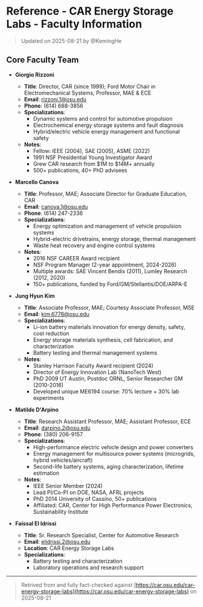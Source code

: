 # Reference - CAR Energy Storage Labs - Faculty Information

> Updated on 2025-08-21 by @KemingHe

## Core Faculty Team

- **Giorgio Rizzoni**
  - **Title**: Director, CAR (since 1999); Ford Motor Chair in Electromechanical Systems; Professor, MAE & ECE
  - **Email**: [rizzoni.1@osu.edu](mailto:rizzoni.1@osu.edu)
  - **Phone**: (614) 688-3856
  - **Specializations**:
    - Dynamic systems and control for automotive propulsion
    - Electrochemical energy storage systems and fault diagnosis
    - Hybrid/electric vehicle energy management and functional safety
  - **Notes**:
    - Fellow: IEEE (2004), SAE (2005), ASME (2022)
    - 1991 NSF Presidential Young Investigator Award
    - Grew CAR research from $1M to $14M+ annually
    - 500+ publications, 40+ PhD advisees

- **Marcello Canova**
  - **Title**: Professor, MAE; Associate Director for Graduate Education, CAR
  - **Email**: [canova.1@osu.edu](mailto:canova.1@osu.edu)
  - **Phone**: (614) 247-2336
  - **Specializations**:
    - Energy optimization and management of vehicle propulsion systems
    - Hybrid-electric drivetrains, energy storage, thermal management
    - Waste heat recovery and engine control systems
  - **Notes**:
    - 2016 NSF CAREER Award recipient
    - NSF Program Manager (2-year appointment, 2024-2026)
    - Multiple awards: SAE Vincent Bendix (2011), Lumley Research (2012, 2020)
    - 150+ publications, funded by Ford/GM/Stellantis/DOE/ARPA-E

- **Jung Hyun Kim**
  - **Title**: Associate Professor, MAE; Courtesy Associate Professor, MSE
  - **Email**: [kim.6776@osu.edu](mailto:kim.6776@osu.edu)
  - **Specializations**:
    - Li-ion battery materials innovation for energy density, safety, cost reduction
    - Energy storage materials synthesis, cell fabrication, and characterization
    - Battery testing and thermal management systems
  - **Notes**:
    - Stanley Harrison Faculty Award recipient (2024)
    - Director of Energy Innovation Lab (NanoTech West)
    - PhD 2009 UT Austin, Postdoc ORNL, Senior Researcher GM (2010-2016)
    - Developed unique ME6194 course: 70% lecture + 30% lab experiments

- **Matilde D'Arpino**
  - **Title**: Research Assistant Professor, MAE; Assistant Professor, ECE
  - **Email**: [darpino.2@osu.edu](mailto:darpino.2@osu.edu)
  - **Phone**: (380) 206-9157
  - **Specializations**:
    - High-performance electric vehicle design and power converters
    - Energy management for multisource power systems (microgrids, hybrid vehicles/aircraft)
    - Second-life battery systems, aging characterization, lifetime estimation
  - **Notes**:
    - IEEE Senior Member (2024)
    - Lead PI/Co-PI on DOE, NASA, AFRL projects
    - PhD 2014 University of Cassino, 50+ publications
    - Affiliated: CAR, Center for High Performance Power Electronics, Sustainability Institute

- **Faissal El Idrissi**
  - **Title**: Sr. Research Specialist, Center for Automotive Research
  - **Email**: [elidrissi.2@osu.edu](mailto:elidrissi.2@osu.edu)
  - **Location**: CAR Energy Storage Labs
  - **Specializations**:
    - Battery testing and characterization
    - Laboratory operations and research support

---

> Retrived from and fully fact-checked against [https://car.osu.edu/car-energy-storage-labs](https://car.osu.edu/car-energy-storage-labs) on 2025-08-21
